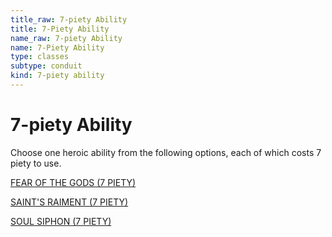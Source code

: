 ```yaml
---
title_raw: 7-piety Ability
title: 7-Piety Ability
name_raw: 7-piety Ability
name: 7-Piety Ability
type: classes
subtype: conduit
kind: 7-piety ability
---
```


# 7-piety Ability

Choose one heroic ability from the following options, each of which costs 7 piety to use.

[FEAR OF THE GODS (7 PIETY)](./Fear%20Of%20The%20Gods.md)

[SAINT'S RAIMENT (7 PIETY)](./Saints%20Raiment.md)

[SOUL SIPHON (7 PIETY)](./Soul%20Siphon.md)
